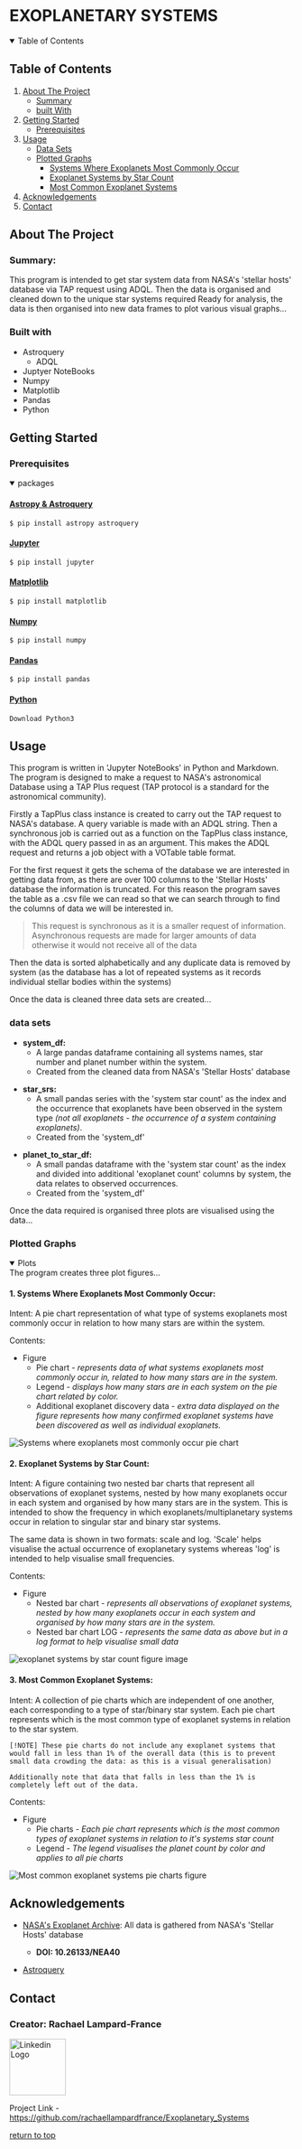 <a id='top'></a>

# EXOPLANETARY SYSTEMS

<a id='table_of_contents'></a>

<details open>
<summary>Table of Contents</summary>

## Table of Contents
1. [About The Project](#about_the_project)
    - [Summary](#summary)
    - [built With](#built_with)
2. [Getting Started](#getting_started)
    - [Prerequisites](#prerequisites)
    <!-- - [Installation](#installation) -->
3. [Usage](#usage)
    - [Data Sets](#data_sets)
    - [Plotted Graphs](#plotted_graphs)
        - [Systems Where Exoplanets Most Commonly Occur](#plot1)
        - [Exoplanet Systems by Star Count](#plot2)
        - [Most Common Exoplanet Systems](#plot3)
4. [Acknowledgements](#acknowledgements)
5. [Contact](#contact)
</details>

<a id='about_the_project'></a>

## About The Project
<a id='summary'></a>

### Summary:
This program is intended to get star system data from NASA's 'stellar hosts' database via TAP request using ADQL. Then the data is organised and cleaned down to the unique star systems required Ready for analysis, the data is then organised into new data frames to plot various visual graphs...

<a id='built_with'></a>
### Built with
- Astroquery
    - ADQL 
- Juptyer NoteBooks
- Numpy 
- Matplotlib
- Pandas
- Python

<a id='getting_started'></a>

## Getting Started

<a id='prerequisites'></a>

### Prerequisites

<details open>
<summary>packages</summary>

#### [Astropy & Astroquery](https://astroquery.readthedocs.io/en/latest/index.html)

    $ pip install astropy astroquery

#### [Jupyter](https://docs.jupyter.org/en/stable/install.html)

    $ pip install jupyter

#### [Matplotlib](https://matplotlib.org/stable/install/index.html)

    $ pip install matplotlib

#### [Numpy](https://numpy.org/install/)

    $ pip install numpy

#### [Pandas](https://pandas.pydata.org/docs/getting_started/install.html)

    $ pip install pandas

#### [Python](https://www.python.org/downloads/)

    Download Python3 
</details>

<!-- <a id='installation'></a>

### Installation
how to install the program...

    $ git clone   -->

<a id='usage'></a>

## Usage

This program is written in 'Jupyter NoteBooks' in Python and Markdown. The program is designed to make a request to NASA's astronomical Database using a TAP Plus request (TAP protocol is a standard for the astronomical community).


Firstly a TapPlus class instance is created to carry out the TAP request to NASA's database. A query variable is made with an ADQL string. Then a synchronous job is carried out as a function on the TapPlus class instance, with the ADQL query passed in as an argument. This makes the ADQL request and returns a job object with a VOTable table format.


For the first request it gets the schema of the database we are interested in getting data from, as there are over 100 columns to the 'Stellar Hosts' database the information is truncated. For this reason the program saves the table as a .csv file we can read so that we can search through to find the columns of data we will be interested in.
> This request is synchronous as it is a smaller request of information. Asynchronous requests are made for larger amounts of data otherwise it would not receive all of the data


Then the data is sorted alphabetically and any duplicate data is removed by system (as the database has a lot of repeated systems as it records individual stellar bodies within the systems)


Once the data is cleaned three data sets are created...


<a id='data_sets'></a>

### data sets
<a id='system_df'></a>
- **system_df:**
    - A large pandas dataframe containing all systems names, star number and planet number within the system.  
    - Created from the cleaned data from NASA's 'Stellar Hosts' database
   
<a id='star_srs'></a>
- **star_srs:**
    - A small pandas series with the 'system star count' as the index and the occurrence that exoplanets have been observed in the system type *(not all exoplanets - the occurrence of a system containing exoplanets)*.
    - Created from the 'system_df'

<a id='planet_to_star_df'></a>
- **planet_to_star_df:**
    - A small pandas dataframe with the 'system star count' as the index and divided into additional 'exoplanet count' columns by system, the data relates to observed occurrences.
    - Created from the 'system_df'

Once the data required is organised three plots are visualised using the data...


<a id='plotted_graphs'></a>

### Plotted Graphs
<details open>
<summary>Plots</summary>
The program creates three plot figures...

<a id='plot1'></a>

#### 1. Systems Where Exoplanets Most Commonly Occur:


Intent:
A pie chart representation of what type of systems exoplanets most commonly occur in relation to how many stars are within the system.

Contents:
- Figure
    - Pie chart - *represents data of what systems exoplanets most commonly occur in, related to how many stars are in the system.*
    - Legend - *displays how many stars are in each system on the pie chart related by color.*
    - Additional exoplanet discovery data - *extra data displayed on the figure represents how many confirmed exoplanet systems have been discovered as well as individual exoplanets.*

![Systems where exoplanets most commonly occur pie chart](systems_where_exoplanets_most_commonly_occur.png)

<a id='plot2'></a>

#### 2. Exoplanet Systems by Star Count:

Intent:
A figure containing two nested bar charts that represent all observations of exoplanet systems, nested by how many exoplanets occur in each system and organised by how many stars are in the system. This is intended to show the frequency in which exoplanets/multiplanetary systems occur in relation to singular star and binary star systems.

The same data is shown in two formats: scale and log. 'Scale' helps visualise the actual occurrence of exoplanetary systems whereas 'log' is intended to help visualise small frequencies.

Contents:
- Figure
    - Nested bar chart - *represents all observations of exoplanet systems, nested by how many exoplanets occur in each system and organised by how many stars are in the system.*
    - Nested bar chart LOG - *represents the same data as above but in a log format to help visualise small data*

![exoplanet systems by star count figure image](exoplanet_systems_by_star_count.png)


<a id='plot3'></a>

#### 3. Most Common Exoplanet Systems:

Intent:
A collection of pie charts which are independent of one another, each corresponding to a type of star/binary star system. Each pie chart represents which is the most common type of exoplanet systems in relation to the star system.

    [!NOTE] These pie charts do not include any exoplanet systems that would fall in less than 1% of the overall data (this is to prevent small data crowding the data: as this is a visual generalisation)

    Additionally note that data that falls in less than the 1% is completely left out of the data.


Contents:
- Figure
    - Pie charts - *Each pie chart represents which is the most common types of exoplanet systems in relation to it's systems star count*
    - Legend - *The legend visualises the planet count by color and applies to all pie charts*

![Most common exoplanet systems pie charts figure](most_common_exoplanet_systems.png)
</details>


<a id='acknowledgements'></a>

## Acknowledgements

- [NASA's Exoplanet Archive](https://exoplanetarchive.ipac.caltech.edu): All data is gathered from NASA's 'Stellar Hosts' database 
    - **DOI: 10.26133/NEA40**

- [Astroquery](https://ui.adsabs.harvard.edu/abs/2019AJ....157...98G/abstract)


<a id='contact'></a>

## Contact

###  Creator: Rachael Lampard-France

<!-- [![Linkedin Logo](linkedin.png)](https://www.linkedin.com/in/rachael-lampard-france-a5995b195/) -->

<a href='https://www.linkedin.com/in/rachael-lampard-france-a5995b195/'><img src='linkedin.png' alt='Linkedin Logo' width='100'></a>

Project Link - https://github.com/rachaellampardfrance/Exoplanetary_Systems

[return to top](#top)
